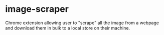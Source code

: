 # image-scraper
Chrome extension allowing user to "scrape" all the image from a webpage and download them in bulk to a local store on their machine.
